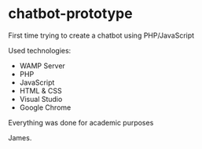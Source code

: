 # chatbot-prototype
First time trying to create a chatbot using PHP/JavaScript

Used technologies:
- WAMP Server
- PHP
- JavaScript
- HTML & CSS
- Visual Studio
- Google Chrome

Everything was done for academic purposes

James.
